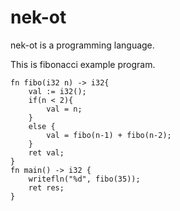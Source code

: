 # nek-ot
nek-ot is a programming language.  

This is fibonacci example program.  
```
fn fibo(i32 n) -> i32{
	val := i32();
	if(n < 2){
		val = n;
	}
	else {
		val = fibo(n-1) + fibo(n-2);
	}
	ret val;
}
fn main() -> i32 {
	writefln("%d", fibo(35));
	ret res;
}
```
